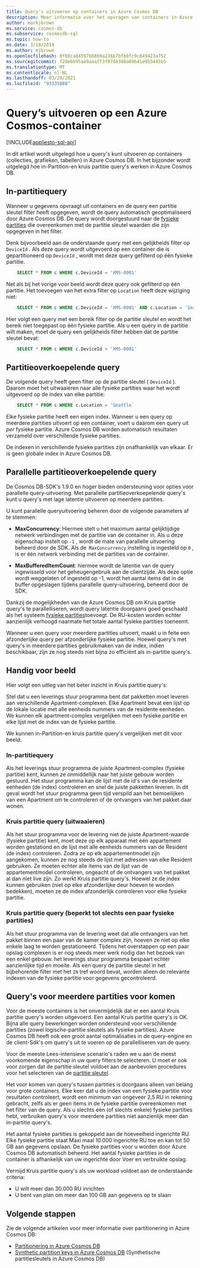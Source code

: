```yaml
---
title: Query's uitvoeren op containers in Azure Cosmos DB
description: Meer informatie over het opvragen van containers in Azure Cosmos DB met behulp van in-Partition en kruis partitie query's
author: markjbrown
ms.service: cosmos-db
ms.subservice: cosmosdb-sql
ms.topic: how-to
ms.date: 3/18/2019
ms.author: mjbrown
ms.openlocfilehash: 0f08ca84597b08b9a236b7bfb0fc9c849423a752
ms.sourcegitcommit: f28ebb95ae9aaaff3f87d8388a09b41e0b3445b5
ms.translationtype: MT
ms.contentlocale: nl-NL
ms.lasthandoff: 03/29/2021
ms.locfileid: "93335888"
---
```

# <a name="query-an-azure-cosmos-container"></a>Query’s uitvoeren op een Azure Cosmos-container
[!INCLUDE[appliesto-sql-api](includes/appliesto-sql-api.md)]

In dit artikel wordt uitgelegd hoe u query's kunt uitvoeren op containers (collecties, grafieken, tabellen) in Azure Cosmos DB. In het bijzonder wordt uitgelegd hoe in-Partition-en kruis partitie query's werken in Azure Cosmos DB.

## <a name="in-partition-query"></a>In-partitiequery

Wanneer u gegevens opvraagt uit containers en de query een partitie sleutel filter heeft opgegeven, wordt de query automatisch geoptimaliseerd door Azure Cosmos DB. De query wordt doorgestuurd naar de [fysieke partities](partitioning-overview.md#physical-partitions) die overeenkomen met de partitie sleutel waarden die zijn opgegeven in het filter.

Denk bijvoorbeeld aan de onderstaande query met een gelijkheids filter op `DeviceId` . Als deze query wordt uitgevoerd op een container die is gepartitioneerd op `DeviceId` , wordt met deze query gefilterd op één fysieke partitie.

```sql
    SELECT * FROM c WHERE c.DeviceId = 'XMS-0001'
```

Net als bij het vorige voor beeld wordt deze query ook gefilterd op één partitie. Het toevoegen van het extra filter op `Location` heeft deze wijziging niet:

```sql
    SELECT * FROM c WHERE c.DeviceId = 'XMS-0001' AND c.Location = 'Seattle'
```

Hier volgt een query met een bereik filter op de partitie sleutel en wordt het bereik niet toegepast op één fysieke partitie. Als u een query in de partitie wilt maken, moet de query een gelijkheids filter hebben dat de partitie sleutel bevat:

```sql
    SELECT * FROM c WHERE c.DeviceId > 'XMS-0001'
```

## <a name="cross-partition-query"></a>Partitieoverkoepelende query

De volgende query heeft geen filter op de partitie sleutel ( `DeviceId` ). Daarom moet het uitwaaieren naar alle fysieke partities waar het wordt uitgevoerd op de index van elke partitie:

```sql
    SELECT * FROM c WHERE c.Location = 'Seattle`
```

Elke fysieke partitie heeft een eigen index. Wanneer u een query op meerdere partities uitvoert op een container, voert u daarom een query uit *per* fysieke partitie. Azure Cosmos DB worden automatisch resultaten verzameld over verschillende fysieke partities.

De indexen in verschillende fysieke partities zijn onafhankelijk van elkaar. Er is geen globale index in Azure Cosmos DB.

## <a name="parallel-cross-partition-query"></a>Parallelle partitieoverkoepelende query

De Cosmos DB-SDK's 1.9.0 en hoger bieden ondersteuning voor opties voor parallelle query-uitvoering. Met parallelle partitieoverkoepelende query's kunt u query's met lage latentie uitvoeren op meerdere partities.

U kunt parallelle queryuitvoering beheren door de volgende parameters af te stemmen:

- **MaxConcurrency**: Hiermee stelt u het maximum aantal gelijktijdige netwerk verbindingen met de partitie van de container in. Als u deze eigenschap instelt op `-1` , wordt de mate van parallelle uitvoering beheerd door de SDK. Als de  `MaxConcurrency` instelling is ingesteld op `0` , is er één netwerk verbinding met de partities van de container.

- **MaxBufferedItemCount**: hiermee wordt de latentie van de query ingewisseld voor het geheugengebruik aan de clientzijde. Als deze optie wordt weggelaten of ingesteld op -1, wordt het aantal items dat in de buffer opgeslagen tijdens parallelle query-uitvoering, beheerd door de SDK.

Dankzij de mogelijkheden van de Azure Cosmos DB om Kruis partitie query's te parallelliseren, wordt query latentie doorgaans goed geschaald als het systeem [fysieke partities](partitioning-overview.md#physical-partitions)toevoegt. De RU-kosten worden echter aanzienlijk verhoogd naarmate het totale aantal fysieke partities toeneemt.

Wanneer u een query voor meerdere partities uitvoert, maakt u in feite een afzonderlijke query per afzonderlijke fysieke partitie. Hoewel query's met query's in meerdere partities gebruikmaken van de index, indien beschikbaar, zijn ze nog steeds niet bijna zo efficiënt als in-partitie query's.

## <a name="useful-example"></a>Handig voor beeld

Hier volgt een uitleg van het beter inzicht in Kruis partitie query's:

Stel dat u een leverings stuur programma bent dat pakketten moet leveren aan verschillende Apartment-complexen. Elke Apartment bevat een lijst op de lokale locatie met alle eenheids nummers van de residente eenheden. We kunnen elk apartment-complex vergelijken met een fysieke partitie en elke lijst met de index van de fysieke partitie.

We kunnen in-Partition-en kruis partitie query's vergelijken met dit voor beeld:

### <a name="in-partition-query"></a>In-partitiequery

Als het leverings stuur programma de juiste Apartment-complex (fysieke partitie) kent, kunnen ze onmiddellijk naar het juiste gebouw worden gestuurd. Het stuur programma kan de lijst met de id's van de residente eenheden (de index) controleren en snel de juiste pakketten leveren. In dit geval wordt het stuur programma geen tijd verspild aan het bemoeilijken van een Apartment om te controleren of de ontvangers van het pakket daar wonen.

### <a name="cross-partition-query-fan-out"></a>Kruis partitie query (uitwaaieren)

Als het stuur programma voor de levering niet de juiste Apartment-waarde (fysieke partitie) kent, moet deze op elk apparaat met één appartement worden gestationd en de lijst met alle eenheids nummers van de Resident (de index) controleren. Zodra ze op elk appartementmodel zijn aangekomen, kunnen ze nog steeds de lijst met adressen van elke Resident gebruiken. Ze moeten echter alle items van de lijst van de appartementmodel controleren, ongeacht of de ontvangers van het pakket al dan niet live zijn. Zo werkt Kruis partitie query's. Hoewel ze de index kunnen gebruiken (niet op elke afzonderlijke deur hoeven te worden bedekken), moeten ze de index afzonderlijk controleren voor elke fysieke partitie.

### <a name="cross-partition-query-scoped-to-only-a-few-physical-partitions"></a>Kruis partitie query (beperkt tot slechts een paar fysieke partities)

Als het stuur programma van de levering weet dat alle ontvangers van het pakket binnen een paar van de kamer complex zijn, hoeven ze niet op elke enkele laag te worden gestationeerd. Tijdens het overstappen op een paar opslag complexen is er nog steeds meer werk nodig dan het bezoek van een enkel gebouw. het leverings stuur programma bespaart echter aanzienlijke tijd en moeite. Als een query de partitie sleutel in het bijbehorende filter met het `IN` tref woord bevat, worden alleen de relevante indexen van de fysieke partitie voor gegevens gecontroleerd.

## <a name="avoiding-cross-partition-queries"></a>Query's voor meerdere partities voor komen

Voor de meeste containers is het onvermijdelijk dat er een aantal Kruis partitie query's worden uitgevoerd. Een aantal Kruis partitie query's is OK. Bijna alle query bewerkingen worden ondersteund voor verschillende partities (zowel logische-partitie sleutels als fysieke partities). Azure Cosmos DB heeft ook een groot aantal optimalisaties in de query-engine en de client-Sdk's om query's uit te voeren op de parallelliseren van de query.

Voor de meeste Lees-intensieve scenario's raden we u aan de meest voorkomende eigenschap in uw query filters te selecteren. U moet er ook voor zorgen dat de partitie sleutel voldoet aan de aanbevolen procedures voor het selecteren van de [partitie sleutel](partitioning-overview.md#choose-partitionkey).

Het voor komen van query's tussen partities is doorgaans alleen van belang voor grote containers. Elke keer dat u de index van een fysieke partitie voor resultaten controleert, wordt een minimum van ongeveer 2,5 RU in rekening gebracht, zelfs als er geen items in de fysieke partitie overeenkomen met het filter van de query. Als u slechts één (of slechts enkele) fysieke partities hebt, verbruiken query's voor meerdere partities niet aanzienlijk meer dan in-partitie query's.

Het aantal fysieke partities is gekoppeld aan de hoeveelheid ingerichte RU. Elke fysieke partitie staat Maxi maal 10.000 ingerichte RU toe en kan tot 50 GB aan gegevens opslaan. De fysieke partities voor u worden door Azure Cosmos DB automatisch beheerd. Het aantal fysieke partities in de container is afhankelijk van uw ingerichte door Voer en verbruikte opslag.

Vermijd Kruis partitie query's als uw workload voldoet aan de onderstaande criteria:
- U wilt meer dan 30.000 RU inrichten
- U bent van plan om meer dan 100 GB aan gegevens op te slaan

## <a name="next-steps"></a>Volgende stappen

Zie de volgende artikelen voor meer informatie over partitionering in Azure Cosmos DB:

- [Partitionering in Azure Cosmos DB](partitioning-overview.md)
- [Synthetic partition keys in Azure Cosmos DB](synthetic-partition-keys.md) (Synthetische partitiesleutels in Azure Cosmos DB)
